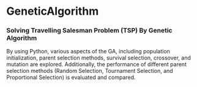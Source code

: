 # GeneticAlgorithm
### Solving Travelling Salesman Problem (TSP) By Genetic Algorithm
By using Python, various aspects of the GA, including population initialization, parent selection methods, survival selection, crossover, and mutation are explored. Additionally, the performance of different parent selection methods (Random Selection, Tournament Selection, and Proportional Selection) is evaluated and compared.
